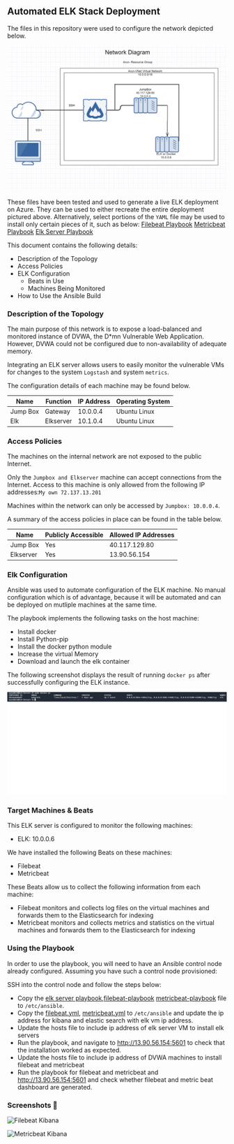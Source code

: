 ## Automated ELK Stack Deployment

The files in this repository were used to configure the network depicted below.

![Network Diagram](https://github.com/anirmal08/Automated-ELK-Stack-Deployment/blob/master/Azure-ELK-Server-Project/diagrams/Network%20diagram.png)

These files have been tested and used to generate a live ELK deployment on Azure. They can be used to either recreate the entire deployment pictured above. Alternatively, select portions of the `YAML` file may be used to install only certain pieces of it, such as below:
[Filebeat Playbook](/ansibleplaybooks/filebeat-playbook.yml)
[Metricbeat Playbook](/ansibleplaybooks/metricbeatbeat-playbook.yml)
[Elk Server Playbook](/ansibleplaybooks/elk-server-playbook.yml)

This document contains the following details:
- Description of the Topology
- Access Policies
- ELK Configuration
  - Beats in Use
  - Machines Being Monitored
- How to Use the Ansible Build


### Description of the Topology

The main purpose of this network is to expose a load-balanced and monitored instance of DVWA, the D*mn Vulnerable Web Application.
However, DVWA could not be configured due to non-availability of adequate memory.

Integrating an ELK server allows users to easily monitor the vulnerable VMs for changes to the system `Logstash`  and system `metrics`.

The configuration details of each machine may be found below.


| Name     | Function | IP Address | Operating System |
|----------|----------|------------|------------------|
| Jump Box | Gateway   | 10.0.0.4  | Ubuntu Linux     |
| Elk      | Elkserver | 10.1.0.4  | Ubuntu Linux     |

### Access Policies

The machines on the internal network are not exposed to the public Internet.

Only the `Jumpbox and Elkserver` machine can accept connections from the Internet. Access to this machine is only allowed from the following IP addresses:`My own 72.137.13.201`

Machines within the network can only be accessed by `Jumpbox: 10.0.0.4`.

A summary of the access policies in place can be found in the table below.

| Name      | Publicly Accessible | Allowed IP Addresses     |
|-----------|---------------------|--------------------------|
| Jump Box  | Yes                | 40.117.129.80             |
| Elkserver | Yes                | 13.90.56.154              |

### Elk Configuration

Ansible was used to automate configuration of the ELK machine. No manual configuration which is of advantage, because it will be automated and can be deployed on mutliple machines at the same time.

The playbook implements the following tasks on the host machine:
- Install docker
- Install Python-pip
- Install the docker python module
- Increase the virtual Memory
- Download and launch the elk container

The following screenshot displays the result of running `docker ps` after successfully configuring the ELK instance.

![TODO: Update the path with the name of your screenshot of docker ps output](https://github.com/anirmal08/Automated-ELK-Stack-Deployment/blob/master/Azure-ELK-Server-Project/images/screenshot%20docker%20ps.png)

### Target Machines & Beats
This ELK server is configured to monitor the following machines:
- ELK: 10.0.0.6

We have installed the following Beats on these machines:
- Filebeat
- Metricbeat

These Beats allow us to collect the following information from each machine:
- Filebeat monitors and collects log files on the virtual machines and forwards them to the Elasticsearch for indexing
- Metricbeat monitors and collects metrics and statistics on the virtual machines and forwards them to the Elasticsearch for indexing


### Using the Playbook
In order to use the playbook, you will need to have an Ansible control node already configured. Assuming you have such a control node provisioned:

SSH into the control node and follow the steps below:
- Copy the [elk server playbook](/ansibleplaybooks/elk-server-playbook.yml),[filebeat-playbook](/ansibleplaybooks/filebeat-playbook.yml) [metricbeat-playbook](/ansibleplaybooks/metricbeat-playbook.yml)  file to `/etc/ansible`.
- Copy the [filebeat.yml](/ansibleplaybooks/filebeat.yml), [metricbeat.yml](/ansibleplaybooks/metricbeat.yml) to `/etc/ansible` and update the ip address for kibana and elastic search with elk vm ip address.
- Update the hosts file to include ip address of elk server VM to install elk servers
- Run the playbook, and navigate to http://13.90.56.154:5601 to check that the installation worked as expected.
- Update the hosts file to include ip address of DVWA machines to install filebeat and metricbeat
- Run the playbook for filebeat and metricbeat and http://13.90.56.154:5601 and check whether filebeat and metric beat dashboard are generated.

### Screenshots :tada:

![Filebeat Kibana](/images/Filebeat.png)

![Metricbeat Kibana](/images/Metricbeat.png)



